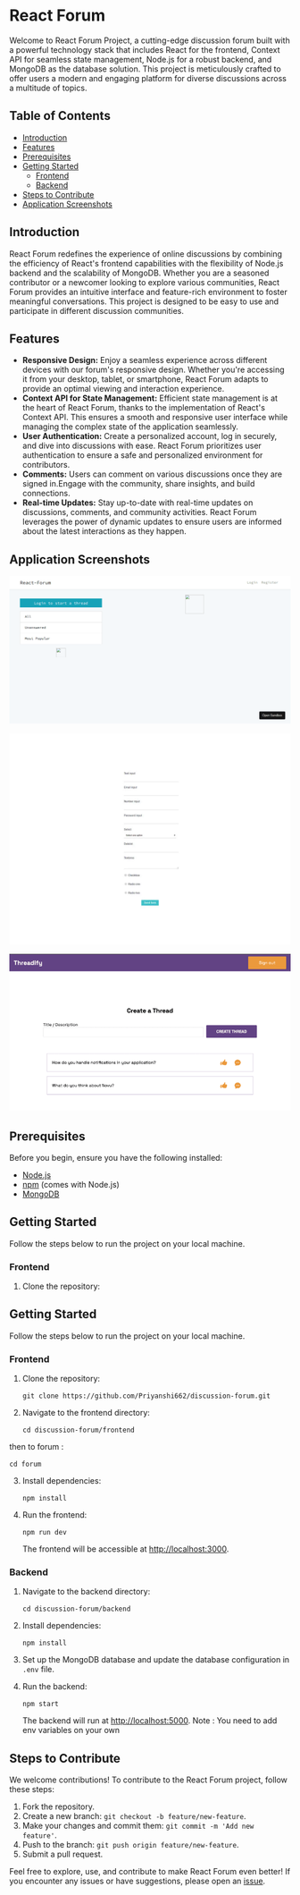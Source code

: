 # React Forum

Welcome to React Forum Project, a cutting-edge discussion forum built with a powerful technology stack that includes React for the frontend, Context API for seamless state management, Node.js for a robust backend, and MongoDB as the database solution. This project is meticulously crafted to offer users a modern and engaging platform for diverse discussions across a multitude of topics.

## Table of Contents

- [Introduction](#introduction)
- [Features](#features)
- [Prerequisites](#prerequisites)
- [Getting Started](#getting-started)
  - [Frontend](#frontend)
  - [Backend](#backend)
- [Steps to Contribute](#steps-to-contribute)
- [Application Screenshots](#application-screenshots)

## Introduction

React Forum redefines the experience of online discussions by combining the efficiency of React's frontend capabilities with the flexibility of Node.js backend and the scalability of MongoDB. Whether you are a seasoned contributor or a newcomer looking to explore various communities, React Forum provides an intuitive interface and feature-rich environment to foster meaningful conversations. This project is designed to be easy to use and participate in different discussion communities.

## Features

- **Responsive Design:** 
Enjoy a seamless experience across different devices with our forum's responsive design. Whether you're accessing it from your desktop, tablet, or smartphone, React Forum adapts to provide an optimal viewing and interaction experience.
- **Context API for State Management:** 
Efficient state management is at the heart of React Forum, thanks to the implementation of React's Context API. This ensures a smooth and responsive user interface while managing the complex state of the application seamlessly.
- **User Authentication:** 
Create a personalized account, log in securely, and dive into discussions with ease. React Forum prioritizes user authentication to ensure a safe and personalized environment for contributors.
- **Comments:** 
Users can comment on various discussions once they are signed in.Engage with the community, share insights, and build connections.
- **Real-time Updates:**
Stay up-to-date with real-time updates on discussions, comments, and community activities. React Forum leverages the power of dynamic updates to ensure users are informed about the latest interactions as they happen.

## Application Screenshots

![Alt text](0.png)

![Alt text](Learn-How-to-Create-Simple-React-Form-Elements-small.webp)

![Alt text](rdj7dyfr6t1eqipx2ih1.png)

## Prerequisites

Before you begin, ensure you have the following installed:

- [Node.js](https://nodejs.org/)
- [npm](https://www.npmjs.com/) (comes with Node.js)
- [MongoDB](https://www.mongodb.com/try/download/community)

## Getting Started

Follow the steps below to run the project on your local machine.

### Frontend

1. Clone the repository:



## Getting Started

Follow the steps below to run the project on your local machine.

### Frontend

1. Clone the repository:

   ```
   git clone https://github.com/Priyanshi662/discussion-forum.git
   ```

2. Navigate to the frontend directory:

   ```
   cd discussion-forum/frontend
   ```
  then to forum :
  ```
  cd forum
  ```

3. Install dependencies:

   ```
   npm install
   ```

4. Run the frontend:

   ```
   npm run dev
   ```

   The frontend will be accessible at [http://localhost:3000](http://localhost:3000).

### Backend

1. Navigate to the backend directory:

   ```
   cd discussion-forum/backend
   ```

2. Install dependencies:

   ```
   npm install
   ```

3. Set up the MongoDB database and update the database configuration in `.env` file.

4. Run the backend:

   ```
   npm start
   ```

   The backend will run at [http://localhost:5000](http://localhost:5000).
Note : You need to add env variables on your own

## Steps to Contribute

We welcome contributions! To contribute to the React Forum project, follow these steps:

1. Fork the repository.
2. Create a new branch: `git checkout -b feature/new-feature`.
3. Make your changes and commit them: `git commit -m 'Add new feature'`.
4. Push to the branch: `git push origin feature/new-feature`.
5. Submit a pull request.

Feel free to explore, use, and contribute to make React Forum even better! If you encounter any issues or have suggestions, please open an [issue](https://github.com/Priyanshi662/discussion-forum/issues).
